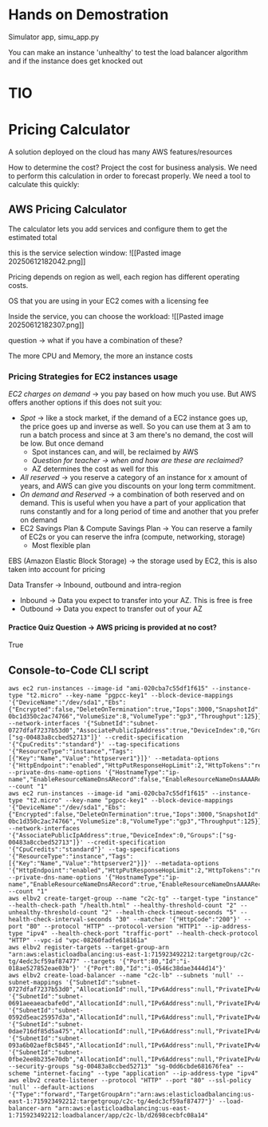 # Hands on Demostration

Simulator app, simu_app.py

You can make an instance 'unhealthy' to test the load balancer algorithm and if the instance does get knocked out 
# TIO



# Pricing Calculator

A solution deployed on the cloud has many AWS features/resources 

How to determine the cost? Project the cost for business analysis. We need to perform this calculation in order to forecast properly. We need a tool to calculate this quickly:

## AWS Pricing Calculator
The calculator lets you add services and configure them to get the estimated total

this is the service selection window:
![[Pasted image 20250612182042.png]]

Pricing depends on region as well, each region has different operating costs. 

OS that you are using in your EC2 comes with a licensing fee 

Inside the service, you can choose the workload:
![[Pasted image 20250612182307.png]]

question -> what if you have a combination of these?

The more CPU and Memory, the more an instance costs 

### Pricing Strategies for EC2 instances usage
*EC2 charges on demand* -> you pay based on how much you use. But AWS offers another options if this does not suit you:
- *Spot* -> like a stock market, if the demand of a EC2 instance goes up, the price goes up and inverse as well. So you can use them at 3 am to run a batch process and since at 3 am there's no demand, the cost will be low. But once demand 
	- Spot instances can, and will, be reclaimed by AWS
	- *Question for teacher -> when and how are these are reclaimed?*
	- AZ determines the cost as well for this
- *All reserved* -> you reserve a category of an instance for x amount of years, and AWS can give you discounts on your long term commitment.
- *On demand and Reserved* -> a combination of both reserved and on demand. This is useful when you have a part of your application that runs constantly and for a long period of time and another that you prefer on demand
- EC2 Savings Plan & Compute Savings Plan -> You can reserve a family of EC2s or you can reserve the infra (compute, networking, storage)
	- Most flexible plan


EBS (Amazon Elastic Block Storage) -> the storage used by EC2, this is also taken into account for pricing

Data Transfer -> Inbound, outbound and intra-region 
- Inbound -> Data you expect to transfer into your AZ. This is free is free 
- Outbound -> Data you expect to transfer out of your AZ


#### Practice Quiz Question -> AWS pricing is provided at no cost?
True 


## Console-to-Code CLI script
```
aws ec2 run-instances --image-id "ami-020cba7c55df1f615" --instance-type "t2.micro" --key-name "pgpcc-key1" --block-device-mappings '{"DeviceName":"/dev/sda1","Ebs":{"Encrypted":false,"DeleteOnTermination":true,"Iops":3000,"SnapshotId":"snap-0bc1d350c2ac74766","VolumeSize":8,"VolumeType":"gp3","Throughput":125}}' --network-interfaces '{"SubnetId":"subnet-0727dfaf7237b53d0","AssociatePublicIpAddress":true,"DeviceIndex":0,"Groups":["sg-00483a8ccbed52713"]}' --credit-specification '{"CpuCredits":"standard"}' --tag-specifications '{"ResourceType":"instance","Tags":[{"Key":"Name","Value":"httpserver1"}]}' --metadata-options '{"HttpEndpoint":"enabled","HttpPutResponseHopLimit":2,"HttpTokens":"required"}' --private-dns-name-options '{"HostnameType":"ip-name","EnableResourceNameDnsARecord":false,"EnableResourceNameDnsAAAARecord":false}' --count "1" 
aws ec2 run-instances --image-id "ami-020cba7c55df1f615" --instance-type "t2.micro" --key-name "pgpcc-key1" --block-device-mappings '{"DeviceName":"/dev/sda1","Ebs":{"Encrypted":false,"DeleteOnTermination":true,"Iops":3000,"SnapshotId":"snap-0bc1d350c2ac74766","VolumeSize":8,"VolumeType":"gp3","Throughput":125}}' --network-interfaces '{"AssociatePublicIpAddress":true,"DeviceIndex":0,"Groups":["sg-00483a8ccbed52713"]}' --credit-specification '{"CpuCredits":"standard"}' --tag-specifications '{"ResourceType":"instance","Tags":[{"Key":"Name","Value":"httpserver2"}]}' --metadata-options '{"HttpEndpoint":"enabled","HttpPutResponseHopLimit":2,"HttpTokens":"required"}' --private-dns-name-options '{"HostnameType":"ip-name","EnableResourceNameDnsARecord":true,"EnableResourceNameDnsAAAARecord":false}' --count "1" 
aws elbv2 create-target-group --name "c2c-tg" --target-type "instance" --health-check-path "/health.html" --healthy-threshold-count "2" --unhealthy-threshold-count "2" --health-check-timeout-seconds "5" --health-check-interval-seconds "30" --matcher '{"HttpCode":"200"}' --port "80" --protocol "HTTP" --protocol-version "HTTP1" --ip-address-type "ipv4" --health-check-port "traffic-port" --health-check-protocol "HTTP" --vpc-id "vpc-08260fadfe618161a" 
aws elbv2 register-targets --target-group-arn "arn:aws:elasticloadbalancing:us-east-1:715923492212:targetgroup/c2c-tg/4edc3cf59af87477" --targets '{"Port":80,"Id":"i-018ae527852eae03b"}' '{"Port":80,"Id":"i-0546c38dae3444d14"}' 
aws elbv2 create-load-balancer --name "c2c-lb" --subnets 'null' --subnet-mappings '{"SubnetId":"subnet-0727dfaf7237b53d0","AllocationId":null,"IPv6Address":null,"PrivateIPv4Address":null,"StaticIp":null}' '{"SubnetId":"subnet-0691aeeaeacbafe0d","AllocationId":null,"IPv6Address":null,"PrivateIPv4Address":null,"StaticIp":null}' '{"SubnetId":"subnet-0592d5eac25957d3a","AllocationId":null,"IPv6Address":null,"PrivateIPv4Address":null,"StaticIp":null}' '{"SubnetId":"subnet-0dae716df85d5a475","AllocationId":null,"IPv6Address":null,"PrivateIPv4Address":null,"StaticIp":null}' '{"SubnetId":"subnet-093a6b02aef8c5845","AllocationId":null,"IPv6Address":null,"PrivateIPv4Address":null,"StaticIp":null}' '{"SubnetId":"subnet-0fbe2ee8b235e70db","AllocationId":null,"IPv6Address":null,"PrivateIPv4Address":null,"StaticIp":null}' --security-groups "sg-00483a8ccbed52713" "sg-0dd6cbde681676fea" --scheme "internet-facing" --type "application" --ip-address-type "ipv4" 
aws elbv2 create-listener --protocol "HTTP" --port "80" --ssl-policy 'null' --default-actions '{"Type":"forward","TargetGroupArn":"arn:aws:elasticloadbalancing:us-east-1:715923492212:targetgroup/c2c-tg/4edc3cf59af87477"}' --load-balancer-arn "arn:aws:elasticloadbalancing:us-east-1:715923492212:loadbalancer/app/c2c-lb/d2698cecbfc08a14" 
```